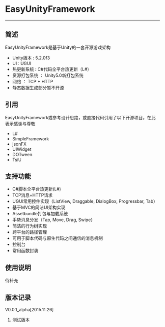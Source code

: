 # EasyUnityFramework
***

## 简述
EasyUnityFramework是基于Unity的一套开源游戏架构

* Unity版本 : 5.2.0f3  
* UI : UGUI
* 热更新系统 : C#代码全平台热更新（L#）
* 资源打包系统 ： Unity5.0新打包系统
* 网络 ： TCP + HTTP
* 静态数据生成部分暂不开源

## 引用

EasyUnityFramework或参考设计思路，或直接代码引用了以下开源项目，在此表示感谢与尊敬

* L#
* SimpleFramework
* jsonFX
* UIWidget
* DOTween
* TsiU

## 支持功能

* C#脚本全平台热更新(L#)
* TCP消息+HTTP请求
* UGUI常用控件实现（ListView, Draggable, DialogBox, Progressbar, Tab）
* 基于MVC的简洁UI架构实现
* Assetbundle打包与加载系统
* 手势消息分发（Tap, Move, Drag, Swipe）
* 简洁的行为树实现
* 跨平台的路径管理
* 可用于脚本代码与原生代码之间通信的消息机制
* 控制台
* 常用函数封装

## 使用说明

待补充

## 版本记录

V0.0.1_alpha[2015.11.26]  

1. 测试版本
